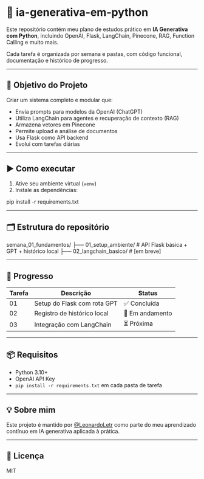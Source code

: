 # 🧠 ia-generativa-em-python

Este repositório contém meu plano de estudos prático em **IA Generativa com Python**, incluindo OpenAI, Flask, LangChain, Pinecone, RAG, Function Calling e muito mais.

Cada tarefa é organizada por semana e pastas, com código funcional, documentação e histórico de progresso.

---

## 🚀 Objetivo do Projeto

Criar um sistema completo e modular que:

- Envia prompts para modelos da OpenAI (ChatGPT)
- Utiliza LangChain para agentes e recuperação de contexto (RAG)
- Armazena vetores em Pinecone
- Permite upload e análise de documentos
- Usa Flask como API backend
- Evolui com tarefas diárias

---

## ▶️ Como executar

1. Ative seu ambiente virtual (`venv`)
2. Instale as dependências:

pip install -r requirements.txt

---

## 🗂️ Estrutura do repositório

semana_01_fundamentos/
├── 01_setup_ambiente/         # API Flask básica + GPT + histórico local
├── 02_langchain_basico/       # [em breve]


---

## 📅 Progresso

| Tarefa | Descrição | Status |
|--------|-----------|--------|
| 01     | Setup do Flask com rota GPT | ✅ Concluída |
| 02     | Registro de histórico local | 🔄 Em andamento |
| 03     | Integração com LangChain    | ⏳ Próxima |

---

## 📦 Requisitos

- Python 3.10+
- OpenAI API Key
- `pip install -r requirements.txt` em cada pasta de tarefa

---

## 💡 Sobre mim

Este projeto é mantido por [@LeonardoLetr](https://github.com/LeonardoLetr) como parte do meu aprendizado contínuo em IA generativa aplicada à prática.

---

## 📜 Licença

MIT
